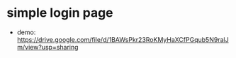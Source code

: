# simple login page
 - demo: https://drive.google.com/file/d/1BAWsPkr23RoKMyHaXCfPGqub5N9ralJm/view?usp=sharing
